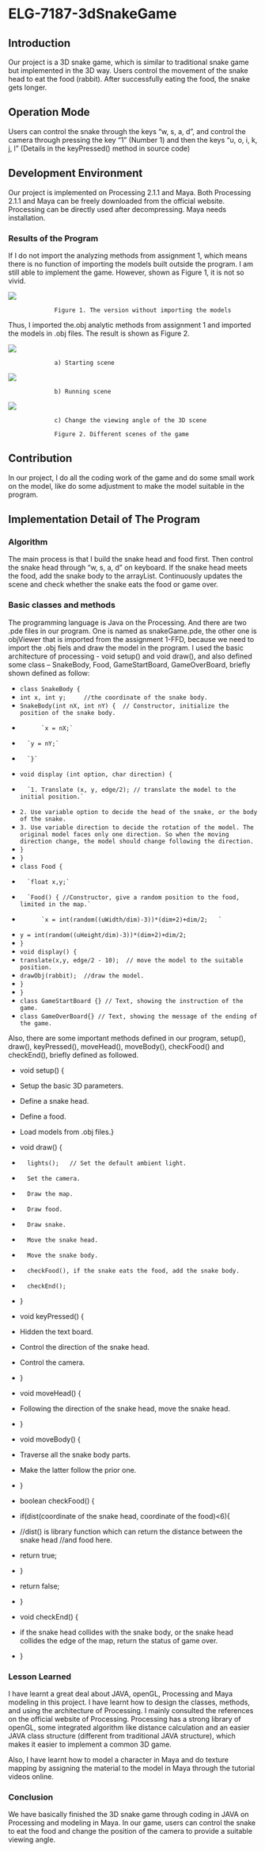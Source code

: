 # ELG-7187-3dSnakeGame

## Introduction

Our project is a 3D snake game, which is similar to traditional snake game but implemented in the 3D way. Users control the movement of the snake head to eat the food (rabbit). After successfully eating the food, the snake gets longer.

## Operation Mode
Users can control the snake through the keys “w, s, a, d”, and control the camera through pressing the key “1” (Number 1) and then the keys “u, o, i, k, j, l” (Details in the keyPressed() method in source code)

## Development Environment
Our project is implemented on Processing 2.1.1 and Maya. Both Processing 2.1.1 and Maya can be freely downloaded from the official website. Processing can be directly used after decompressing. Maya needs installation.


### Results of the Program
If I do not import the analyzing methods from assignment 1, which means there is no function of importing the models built outside the program. I am still able to implement the game. However, shown as Figure 1, it is not so vivid.

![](http://c1.staticflickr.com/9/8624/16716914172_69a4983764_z.jpg)
 
                 Figure 1. The version without importing the models

Thus, I imported the.obj analytic methods from assignment 1 and imported the models in .obj files. The result is shown as Figure 2.

 ![](http://c1.staticflickr.com/9/8608/16531862009_9cd7e108a2_c.jpg)

                 a)	Starting scene
 
![](http://c1.staticflickr.com/9/8646/16717984335_ec62bcf2f2_c.jpg)

                 b)	Running scene

 ![](http://c1.staticflickr.com/9/8621/16716913902_0bcd6de082_c.jpg)

                 c)	Change the viewing angle of the 3D scene

                 Figure 2. Different scenes of the game

## Contribution
In our project, I do all the coding work of the game and do some small work on the model, like do some adjustment to make the model suitable in the program.

## Implementation Detail of The Program
### Algorithm
The main process is that I build the snake head and food first. Then control the snake head through “w, s, a, d” on keyboard. If the snake head meets the food, add the snake body to the arrayList. Continuously updates the scene and check whether the snake eats the food or game over.

### Basic classes and methods
The programming language is Java on the Processing. And there are two .pde files in our program. One is named as snakeGame.pde, the other one is objViewer that is imported from the assignment 1-FFD, because we need to import the .obj fiels and draw the model in the program.
I used the basic architecture of processing - void setup() and void draw(), and also defined some class – SnakeBody, Food, GameStartBoard, GameOverBoard, briefly shown defined as follow:

* `class SnakeBody {`
* 	`int x, int y;     //the coordinate of the snake body.`
* `SnakeBody(int nX, int nY) {  // Constructor, initialize the position of the snake body.`
*    	 	`x = nX;`
*     	`y = nY;`
*   	`}`
* 	`void display (int option, char direction) {`
* 		`1. Translate (x, y, edge/2); // translate the model to the initial position.`
* `2. Use variable option to decide the head of the snake, or the body of the snake.`
* `3. Use variable direction to decide the rotation of the model. The original model faces only one direction. So when the moving direction change, the model should change following the direction.`
* `}`
* `}`
* 	`class Food {`
* 		`float x,y;`
* 		`Food() { //Constructor, give a random position to the food, limited in the map.`
* 			`x = int(random((uWidth/dim)-3))*(dim+2)+dim/2;   `
*   `y = int(random((uHeight/dim)-3))*(dim+2)+dim/2;   `
* `}`
* `void display() {`
* 	`translate(x,y, edge/2 - 10);  // move the model to the suitable position. `
* 	`drawObj(rabbit);  //draw the model.`
* `}`
* 	`}`
* 	`class GameStartBoard {} // Text, showing the instruction of the game.`
* 	`class GameOverBoard{} // Text, showing the message of the ending of the game.`

Also, there are some important methods defined in our program, setup(), draw(), keyPressed(), moveHead(), moveBody(), checkFood() and checkEnd(), briefly defined as followed.

* 	void setup() {
* 	Setup the basic 3D parameters.
* 	Define a snake head.
* 	Define a food.
* 	Load models from .obj files.}
* 	void draw() {
* 		lights();   // Set the default ambient light.
* 		Set the camera.
* 		Draw the map.
* 		Draw food.
* 		Draw snake.
* 		Move the snake head.
* 		Move the snake body.
* 		checkFood(), if the snake eats the food, add the snake body.
* 		checkEnd();
* }

* void keyPressed() {
* 	Hidden the text board.
* 	Control the direction of the snake head.
* 	Control the camera.
* }


* void moveHead() {
* 	Following the direction of the snake head, move the snake head.
* }

* void moveBody() {
* 	Traverse all the snake body parts.
* 	Make the latter follow the prior one.
* }

* boolean checkFood() {
* 	if(dist(coordinate of the snake head, coordinate of the food)<6){ 
* //dist() is library function which can return the distance between the snake head //and food here.
* return true;
* }
* 	return false;
* }

* void checkEnd() {
* if the snake head collides with the snake body, or the snake head collides the edge of the map, return the status of game over.
* }

### Lesson Learned
I have learnt a great deal about JAVA, openGL, Processing and Maya modeling in this project. I have learnt how to design the classes, methods, and using the architecture of Processing. I mainly consulted the references on the official website of Processing. Processing has a strong library of openGL, some integrated algorithm like distance calculation and an easier JAVA class structure (different from traditional JAVA structure), which makes it easier to implement a common 3D game.

Also, I have learnt how to model a character in Maya and do texture mapping by assigning the material to the model in Maya through the tutorial videos online. 

### Conclusion
We have basically finished the 3D snake game through coding in JAVA on Processing and modeling in Maya. In our game, users can control the snake to eat the food and change the position of the camera to provide a suitable viewing angle.
	
